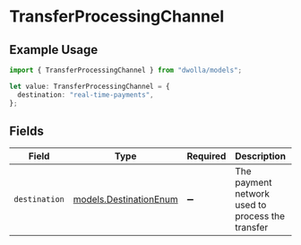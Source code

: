 # TransferProcessingChannel

## Example Usage

```typescript
import { TransferProcessingChannel } from "dwolla/models";

let value: TransferProcessingChannel = {
  destination: "real-time-payments",
};
```

## Fields

| Field                                                  | Type                                                   | Required                                               | Description                                            | Example                                                |
| ------------------------------------------------------ | ------------------------------------------------------ | ------------------------------------------------------ | ------------------------------------------------------ | ------------------------------------------------------ |
| `destination`                                          | [models.DestinationEnum](../models/destinationenum.md) | :heavy_minus_sign:                                     | The payment network used to process the transfer       | real-time-payments                                     |